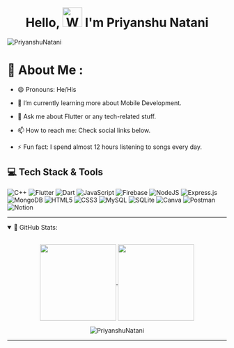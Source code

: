 
<h1 align="center"> Hello, <img src="https://raw.githubusercontent.com/nixin72/nixin72/master/wave.gif" 
         alt="Waving hand animated gif"
         height="45"
         width="45" /> I'm Priyanshu Natani</h1>

<p align="left"> <img src="https://komarev.com/ghpvc/?username=PriyanshuNatani&label=Views&color=blue&style=plastic&style=for-the-badge" alt="PriyanshuNatani" /> </p>

  

# 💫 About Me :

- 😄 Pronouns: He/His

- 🌱 I’m currently learning more about Mobile Development.

- 💬 Ask me about Flutter or any tech-related stuff.

- 📫 How to reach me: Check social links below.

- ⚡ Fun fact: I spend almost 12 hours listening to songs every day.

  



  
  



  
  

## 💻 Tech Stack & Tools

![C++](https://img.shields.io/badge/c++-%2300599C.svg?style=for-the-badge&logo=c%2B%2B&logoColor=white)
![Flutter](https://img.shields.io/badge/Flutter-%2302569B.svg?style=for-the-badge&logo=Flutter&logoColor=white)
![Dart](https://img.shields.io/badge/dart-%230175C2.svg?style=for-the-badge&logo=dart&logoColor=white)
![JavaScript](https://img.shields.io/badge/javascript-%23323330.svg?style=for-the-badge&logo=javascript&logoColor=%23F7DF1E)
![Firebase](https://img.shields.io/badge/firebase-%23039BE5.svg?style=for-the-badge&logo=firebase)
![NodeJS](https://img.shields.io/badge/node.js-6DA55F?style=for-the-badge&logo=node.js&logoColor=white)
![Express.js](https://img.shields.io/badge/express.js-%23404d59.svg?style=for-the-badge&logo=express&logoColor=%2361DAFB)
![MongoDB](https://img.shields.io/badge/MongoDB-%234ea94b.svg?style=for-the-badge&logo=mongodb&logoColor=white)
![HTML5](https://img.shields.io/badge/html5-%23E34F26.svg?style=for-the-badge&logo=html5&logoColor=white)
![CSS3](https://img.shields.io/badge/css3-%231572B6.svg?style=for-the-badge&logo=css3&logoColor=white)
![MySQL](https://img.shields.io/badge/mysql-%2300f.svg?style=for-the-badge&logo=mysql&logoColor=white)
![SQLite](https://img.shields.io/badge/sqlite-%2307405e.svg?style=for-the-badge&logo=sqlite&logoColor=white)
![Canva](https://img.shields.io/badge/Canva-%2300C4CC.svg?style=for-the-badge&logo=Canva&logoColor=white)
![Postman](https://img.shields.io/badge/Postman-FF6C37?style=for-the-badge&logo=postman&logoColor=white)
![Notion](https://img.shields.io/badge/Notion-%23000000.svg?style=for-the-badge&logo=notion&logoColor=white)

  
 ---

<details open="">
<summary>
 📔 GitHub Stats:
</summary>
<br>
<p align="center">
  <a href="https://github.com/PriyanshuNatani">
    <img align="center"  height="175px" src="https://github-readme-stats.vercel.app/api?username=PriyanshuNatani&show_icons=true&hide_border=true&title_color=94b4a4&amp&icon_color=FFFFFF&amp&text_color=FFFFFF&amp&bg_color=000000&count_private=true&include_all_commits=true"/>
  </a>
  <a href="https://github.com/PriyanshuNatani">
    <img align="center" height="175px"  src="https://github-readme-stats.vercel.app/api/top-langs/?username=PriyanshuNatani&text_color=FFFFFF&bg_color=000000&title_color=94b4a4&langs_count=15&layout=compact&hide_border=true" />
  </a>
</p>
  <p align="center"><img align="center" src="https://github-readme-streak-stats.herokuapp.com/?user=PriyanshuNatani&text_color=FFFFFF&bg_color=000000&title_color=94b4a4&langs_count=15&layout=compact&hide_border=true" alt="PriyanshuNatani" /></p>
</details>

--- 



  



  

</div>
